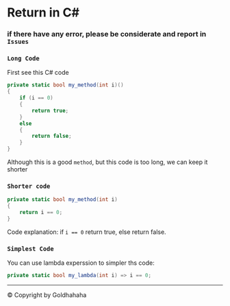 # Return in C#
### if there have any error, please be considerate and report in `Issues`
### `Long Code`

First see this C# code
```cs
private static bool my_method(int i)()
{
    if (i == 0)
    {
        return true;
    }
    else
    {
        return false;
    }
}
```
Although this is a good `method`, but this code is too long, we can keep it shorter
### `Shorter code`
```cs
private static bool my_method(int i)
{
    return i == 0;
}
```
Code explanation:
if `i == 0` return true, else return false.

### `Simplest Code`
You can use lambda experssion to simpler ths code:
```cs
private static bool my_lambda(int i) => i == 0;
```
------
© Copyright by Goldhahaha
